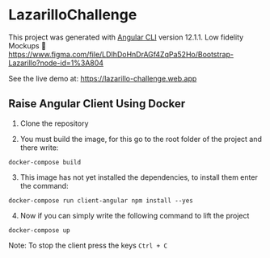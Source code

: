 # LazarilloChallenge

This project was generated with [Angular CLI](https://github.com/angular/angular-cli) version 12.1.1.
Low fidelity Mockups :art: https://www.figma.com/file/LDIhDoHnDrAGf4ZqPa52Ho/Bootstrap-Lazarillo?node-id=1%3A804

See the live demo at: https://lazarillo-challenge.web.app

  
## Raise Angular Client Using Docker

1. Clone the repository

2. You must build the image, for this go to the root folder of the project and there write:

```
docker-compose build
```
3. This image has not yet installed the dependencies, to install them enter the command:
```
docker-compose run client-angular npm install --yes
```
4. Now if you can simply write the following command to lift the project
```
docker-compose up
```

Note: To stop the client press the keys `Ctrl + C` 


